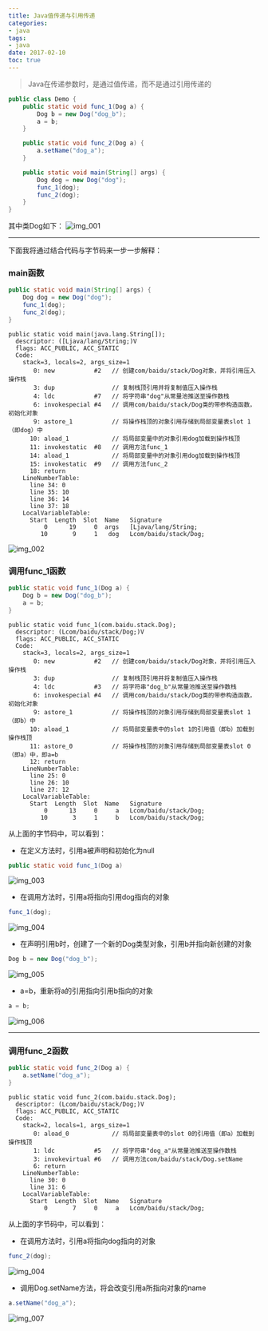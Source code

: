 ```yaml
---
title: Java值传递与引用传递
categories:
- java
tags:
- java
date: 2017-02-10
toc: true
---
```


> Java在传递参数时，是通过值传递，而不是通过引用传递的

```java
public class Demo {
    public static void func_1(Dog a) {
        Dog b = new Dog("dog_b");
        a = b;
    }

    public static void func_2(Dog a) {
        a.setName("dog_a");
    }

    public static void main(String[] args) {
        Dog dog = new Dog("dog");
        func_1(dog);
        func_2(dog);
    }
}
```
其中类Dog如下：
![img_001][1]

---

下面我将通过结合代码与字节码来一步一步解释：

### main函数
```java
public static void main(String[] args) {
    Dog dog = new Dog("dog");
    func_1(dog);
    func_2(dog);
}
```

```
public static void main(java.lang.String[]);
  descriptor: ([Ljava/lang/String;)V
  flags: ACC_PUBLIC, ACC_STATIC
  Code:
    stack=3, locals=2, args_size=1
       0: new           #2   // 创建com/baidu/stack/Dog对象，并将引用压入操作栈
       3: dup                // 复制栈顶引用并将复制值压入操作栈
       4: ldc           #7   // 将字符串"dog"从常量池推送至操作数栈
       6: invokespecial #4   // 调用com/baidu/stack/Dog类的带参构造函数，初始化对象
       9: astore_1           // 将操作栈顶的对象引用存储到局部变量表slot 1（即dog）中
      10: aload_1            // 将局部变量中的对象引用dog加载到操作栈顶
      11: invokestatic  #8   // 调用方法func_1
      14: aload_1            // 将局部变量中的对象引用dog加载到操作栈顶
      15: invokestatic  #9   // 调用方法func_2
      18: return
    LineNumberTable:
      line 34: 0
      line 35: 10
      line 36: 14
      line 37: 18
    LocalVariableTable:
      Start  Length  Slot  Name   Signature
          0      19     0  args   [Ljava/lang/String;
         10       9     1   dog   Lcom/baidu/stack/Dog;
```

![img_002][2]

### 调用func_1函数
```java
public static void func_1(Dog a) {
    Dog b = new Dog("dog_b");
    a = b;
}
```

```
public static void func_1(com.baidu.stack.Dog);
  descriptor: (Lcom/baidu/stack/Dog;)V
  flags: ACC_PUBLIC, ACC_STATIC
  Code:
    stack=3, locals=2, args_size=1
       0: new           #2   // 创建com/baidu/stack/Dog对象，并将引用压入操作栈
       3: dup                // 复制栈顶引用并将复制值压入操作栈
       4: ldc           #3   // 将字符串"dog_b"从常量池推送至操作数栈
       6: invokespecial #4   // 调用com/baidu/stack/Dog类的带参构造函数，初始化对象
       9: astore_1           // 将操作栈顶的对象引用存储到局部变量表slot 1（即b）中
      10: aload_1            // 将局部变量表中的slot 1的引用值（即b）加载到操作栈顶
      11: astore_0           // 将操作栈顶的对象引用存储到局部变量表slot 0（即a）中，即a=b
      12: return
    LineNumberTable:
      line 25: 0
      line 26: 10
      line 27: 12
    LocalVariableTable:
      Start  Length  Slot  Name   Signature
          0      13     0     a   Lcom/baidu/stack/Dog;
         10       3     1     b   Lcom/baidu/stack/Dog;
```
从上面的字节码中，可以看到：

* 在定义方法时，引用a被声明和初始化为null
```java
public static void func_1(Dog a)
```
![img_003][3]

* 在调用方法时，引用a将指向引用dog指向的对象
```java
func_1(dog);
```
![img_004][4]

* 在声明引用b时，创建了一个新的Dog类型对象，引用b并指向新创建的对象
```java
Dog b = new Dog("dog_b");
```
![img_005][5]

* a=b，重新将a的引用指向引用b指向的对象
```java
a = b;
```
![img_006][6]

---

### 调用func_2函数
```java
public static void func_2(Dog a) {
    a.setName("dog_a");
}
```

```
public static void func_2(com.baidu.stack.Dog);
  descriptor: (Lcom/baidu/stack/Dog;)V
  flags: ACC_PUBLIC, ACC_STATIC
  Code:
    stack=2, locals=1, args_size=1
       0: aload_0            // 将局部变量表中的slot 0的引用值（即a）加载到操作栈顶
       1: ldc           #5   // 将字符串"dog_a"从常量池推送至操作数栈
       3: invokevirtual #6   // 调用方法com/baidu/stack/Dog.setName
       6: return
    LineNumberTable:
      line 30: 0
      line 31: 6
    LocalVariableTable:
      Start  Length  Slot  Name   Signature
          0       7     0     a   Lcom/baidu/stack/Dog;
```
从上面的字节码中，可以看到：

* 在调用方法时，引用a将指向dog指向的对象
```java
func_2(dog);
```
![img_004][4]

* 调用Dog.setName方法，将会改变引用a所指向对象的name
```java
a.setName("dog_a");
```
![img_007][7]


[1]: http://ol3q0aw97.bkt.clouddn.com/blog/java-pass-by-value-and-pass-by-reference/img_001.png
[2]: http://ol3q0aw97.bkt.clouddn.com/blog/java-pass-by-value-and-pass-by-reference/img_002.png
[3]: http://ol3q0aw97.bkt.clouddn.com/blog/java-pass-by-value-and-pass-by-reference/img_003.png
[4]: http://ol3q0aw97.bkt.clouddn.com/blog/java-pass-by-value-and-pass-by-reference/img_004.png
[5]: http://ol3q0aw97.bkt.clouddn.com/blog/java-pass-by-value-and-pass-by-reference/img_005.png
[6]: http://ol3q0aw97.bkt.clouddn.com/blog/java-pass-by-value-and-pass-by-reference/img_006.png
[7]: http://ol3q0aw97.bkt.clouddn.com/blog/java-pass-by-value-and-pass-by-reference/img_007.png
